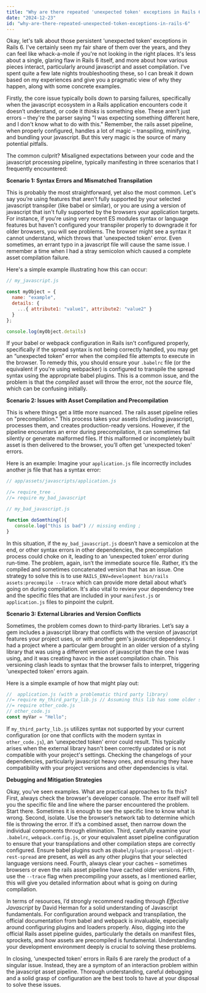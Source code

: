 ```yaml
---
title: "Why are there repeated 'unexpected token' exceptions in Rails 6?"
date: "2024-12-23"
id: "why-are-there-repeated-unexpected-token-exceptions-in-rails-6"
---
```


Okay, let's talk about those persistent 'unexpected token' exceptions in Rails 6. I've certainly seen my fair share of them over the years, and they can feel like whack-a-mole if you're not looking in the right places. It's less about a single, glaring flaw in Rails 6 itself, and more about how various pieces interact, particularly around javascript and asset compilation. I've spent quite a few late nights troubleshooting these, so I can break it down based on my experiences and give you a pragmatic view of why they happen, along with some concrete examples.

Firstly, the core issue typically boils down to parsing failures, specifically when the javascript ecosystem in a Rails application encounters code it doesn’t understand, or code it *thinks* is something else. These aren’t just errors – they're the parser saying "I was expecting something different here, and I don't know what to do with this." Remember, the rails asset pipeline, when properly configured, handles a lot of magic – transpiling, minifying, and bundling your javascript. But this very magic is the source of many potential pitfalls.

The common culprit? Misaligned expectations between your code and the javascript processing pipeline, typically manifesting in three scenarios that I frequently encountered:

**Scenario 1: Syntax Errors and Mismatched Transpilation**

This is probably the most straightforward, yet also the most common. Let's say you’re using features that aren’t fully supported by your selected javascript transpiler (like babel or similar), or you are using a version of javascript that isn't fully supported by the browsers your application targets. For instance, if you're using very recent ES modules syntax or language features but haven't configured your transpiler properly to downgrade it for older browsers, you will see problems. The browser might see a syntax it cannot understand, which throws that 'unexpected token' error. Even sometimes, an errant typo in a javascript file will cause the same issue. I remember a time when I had a stray semicolon which caused a complete asset compilation failure.

Here's a simple example illustrating how this can occur:

```javascript
// my_javascript.js

const myObject = {
  name: "example",
  details: {
    ...{ attribute1: "value1", attribute2: "value2" }
  }
};

console.log(myObject.details)
```

If your babel or webpack configuration in Rails isn't configured properly, specifically if the spread syntax is not being correctly handled, you may get an “unexpected token” error when the compiled file attempts to execute in the browser. To remedy this, you should ensure your `.babelrc` file (or the equivalent if you're using webpacker) is configured to transpile the spread syntax using the appropriate babel plugins. This is a common issue, and the problem is that the *compiled* asset will throw the error, not the *source* file, which can be confusing initially.

**Scenario 2: Issues with Asset Compilation and Precompilation**

This is where things get a little more nuanced. The rails asset pipeline relies on "precompilation." This process takes your assets (including javascript), processes them, and creates production-ready versions. However, if the pipeline encounters an error during precompilation, it can sometimes fail silently or generate malformed files. If this malformed or incompletely built asset is then delivered to the browser, you’ll often get 'unexpected token' errors.

Here is an example: Imagine your `application.js` file incorrectly includes another js file that has a syntax error:

```javascript
// app/assets/javascripts/application.js

//= require_tree .
//= require my_bad_javascript

// my_bad_javascript.js

function doSomthing(){
   console.log("this is bad") // missing ending ;
}
```
In this situation, if the `my_bad_javascript.js` doesn’t have a semicolon at the end, or other syntax errors in other dependencies, the precompilation process could choke on it, leading to an ‘unexpected token’ error during run-time. The problem, again, isn’t the immediate source file. Rather, it’s the compiled and sometimes concatenated version that has an issue. One strategy to solve this is to use `RAILS_ENV=development bin/rails assets:precompile --trace` which can provide more detail about what’s going on during compilation. It's also vital to review your dependency tree and the specific files that are included in your `manifest.js` or `application.js` files to pinpoint the culprit.

**Scenario 3: External Libraries and Version Conflicts**

Sometimes, the problem comes down to third-party libraries. Let’s say a gem includes a javascript library that conflicts with the version of javascript features your project uses, or with another gem's javascript dependency. I had a project where a particular gem brought in an older version of a styling library that was using a different version of javascript than the one I was using, and it was creating havoc in the asset compilation chain. This versioning clash leads to syntax that the browser fails to interpret, triggering 'unexpected token' errors again.

Here is a simple example of how that might play out:

```javascript
//  application.js (with a problematic third party library)
//= require my_third_party_lib.js // Assuming this lib has some older syntax
//= require other_code.js
// other_code.js
const myVar = "Hello";
```

If `my_third_party_lib.js` utilizes syntax not supported by your current configuration (or one that conflicts with the modern syntax in `other_code.js`), an 'unexpected token' error could result. This typically arises when the external library hasn't been correctly updated or is not compatible with your project's settings. Checking the changelogs of your dependencies, particularly javascript heavy ones, and ensuring they have compatibility with your project versions and other dependencies is vital.

**Debugging and Mitigation Strategies**

Okay, you’ve seen examples. What are practical approaches to fix this? First, always check the browser's developer console. The error itself will tell you the specific file and line where the parser encountered the problem. Start there. Sometimes it is enough to see the specific line to know what is wrong. Second, isolate. Use the browser’s network tab to determine which file is throwing the error. If it’s a combined asset, then narrow down the individual components through elimination. Third, carefully examine your `.babelrc`, `webpack.config.js`, or your equivalent asset pipeline configuration to ensure that your transpilations and other compilation steps are correctly configured. Ensure babel plugins such as `@babel/plugin-proposal-object-rest-spread` are present, as well as any other plugins that your selected language versions need. Fourth, always clear your caches – sometimes browsers or even the rails asset pipeline have cached older versions. Fifth, use the `--trace` flag when precompiling your assets, as I mentioned earlier, this will give you detailed information about what is going on during compilation.

In terms of resources, I’d strongly recommend reading through *Effective Javascript* by David Herman for a solid understanding of Javascript fundamentals. For configuration around webpack and transpilation, the official documentation from babel and webpack is invaluable, especially around configuring plugins and loaders properly. Also, digging into the official Rails asset pipeline guides, particularly the details on manifest files, sprockets, and how assets are precompiled is fundamental. Understanding your development environment deeply is crucial to solving these problems.

In closing, ‘unexpected token’ errors in Rails 6 are rarely the product of a singular issue. Instead, they are a symptom of an interaction problem within the javascript asset pipeline. Thorough understanding, careful debugging and a solid grasp of configuration are the best tools to have at your disposal to solve these issues.
